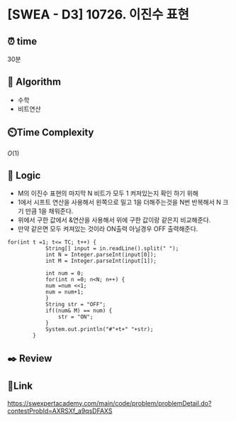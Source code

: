 # [SWEA - D3] 10726. 이진수 표현

## ⏰ **time**

30분

## :pushpin: **Algorithm**

- 수학
- 비트연산

## ⏲️**Time Complexity**

$O(1)$

## :round_pushpin: **Logic**

- M의 이진수 표현의 마지막 N 비트가 모두 1 켜져있는지 확인 하기 위해
- 1에서 시프트 연산을 사용해서 왼쪽으로 밀고 1을 더해주는것을 N번 반복해서 N 크기 만큼 1을 채워준다.
- 위에서 구한 값에서 &연산을 사용해서 위에 구한 값이랑 같은지 비교해준다.
- 만약 같은면 모두 켜져있는 것이라 ON출력 아닐경우 OFF 출력해준다.


```
for(int t =1; t<= TC; t++) {
			String[] input = in.readLine().split(" ");
			int N = Integer.parseInt(input[0]);
			int M = Integer.parseInt(input[1]);
			
			int num = 0;
			for(int n =0; n<N; n++) {
			num =num <<1;
			num = num+1;
			}
			String str = "OFF";
			if((num& M) == num) {
				str = "ON";
			}
			System.out.println("#"+t+" "+str);
		}
```

## :black_nib: **Review**

## 📡**Link**

https://swexpertacademy.com/main/code/problem/problemDetail.do?contestProbId=AXRSXf_a9qsDFAXS
